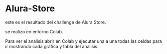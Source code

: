 # Alura-Store
este es el resultado del challenge de Alura Store.

se realizo en entorno Colab.

Para ver el analisis abrir en Colab y ejecutar una a una todas las celdas para ir mostrando cada gráfica y tabla del analisis.
